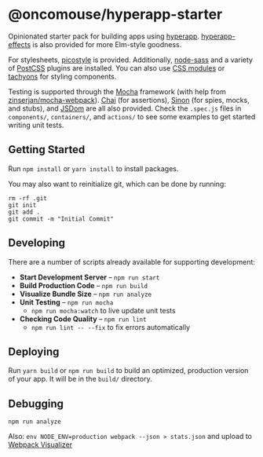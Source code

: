 # @oncomouse/hyperapp-starter

Opinionated starter pack for building apps using [hyperapp](https://github.com/hyperapp/hyperapp). [hyperapp-effects](https://github.com/okwolf/hyperapp-effects) is also provided for more Elm-style goodness.

For stylesheets, [picostyle](https://github.com/picostyle/picostyle) is provided. Additionally, [node-sass](https://github.com/sass/node-sass) and a variety of [PostCSS](http://postcss.org/) plugins are installed. You can also use [CSS modules](https://github.com/css-modules/css-modules) or [tachyons](https://www.tachyons.io/) for styling components.

Testing is supported through the [Mocha](https://mochajs.org/) framework (with help from [zinserjan/mocha-webpack](https://github.com/zinserjan/mocha-webpack/)). [Chai](http://chaijs.com/) (for assertions), [Sinon](http://sinonjs.org/) (for spies, mocks, and stubs), and [JSDom](https://github.com/jsdom/jsdom) are all also provided. Check the `.spec.js` files in `components/`, `containers/`, and `actions/` to see some examples to get started writing unit tests.

## Getting Started

Run `npm install` or `yarn install` to install packages.

You may also want to reinitialize git, which can be done by running:

~~~
rm -rf .git
git init
git add .
git commit -m "Initial Commit"
~~~

## Developing

There are a number of scripts already available for supporting development:

* **Start Development Server** – `npm run start`
* **Build Production Code** – `npm run build`
* **Visualize Bundle Size** – `npm run analyze`
* **Unit Testing** – `npm run mocha`
	* `npm run mocha:watch` to live update unit tests
* **Checking Code Quality** – `npm run lint`
	* `npm run lint -- --fix` to fix errors automatically

## Deploying

Run `yarn build` or `npm run build` to build an optimized, production version of your app. It will be in the `build/` directory.

## Debugging

`npm run analyze`

Also: `env NODE_ENV=production webpack --json > stats.json` and upload to [Webpack Visualizer](https://chrisbateman.github.io/webpack-visualizer/)
